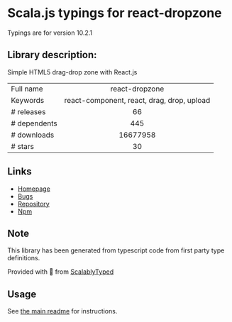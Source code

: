
# Scala.js typings for react-dropzone

Typings are for version 10.2.1

## Library description:
Simple HTML5 drag-drop zone with React.js

|                    |                 |
| ------------------ | :-------------: |
| Full name          | react-dropzone |
| Keywords           | react-component, react, drag, drop, upload |
| # releases         | 66 |
| # dependents       | 445 |
| # downloads        | 16677958 |
| # stars            | 30 |

## Links
- [Homepage](https://github.com/react-dropzone/react-dropzone)
- [Bugs](https://github.com/react-dropzone/react-dropzone/issues)
- [Repository](https://github.com/react-dropzone/react-dropzone)
- [Npm](https://www.npmjs.com/package/react-dropzone)
    


## Note
This library has been generated from typescript code from first party type definitions.

Provided with :purple_heart: from [ScalablyTyped](https://github.com/oyvindberg/ScalablyTyped)

## Usage
See [the main readme](../../readme.md) for instructions.


